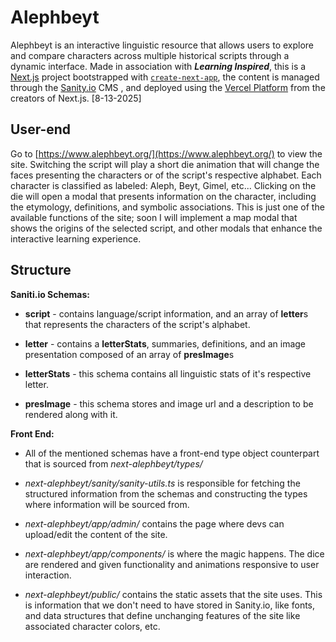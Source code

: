# Alephbeyt

Alephbeyt is an interactive linguistic resource that allows users to explore and compare characters across multiple historical scripts through a dynamic interface. Made in association with ***Learning Inspired***, this is a [Next.js](https://nextjs.org) project bootstrapped with [`create-next-app`](https://nextjs.org/docs/app/api-reference/cli/create-next-app), the content is managed through the [Sanity.io](https://www.sanity.io/) CMS , and deployed using the [Vercel Platform](https://vercel.com/new?utm_medium=default-template&filter=next.js&utm_source=create-next-app&utm_campaign=create-next-app-readme) from the creators of Next.js. [8-13-2025]

## User-end

Go to [https://www.alephbeyt.org/](https://www.alephbeyt.org/) to view the site. Switching the script will play a short die animation that will change the faces presenting the characters or of the script's respective alphabet. Each character is classified as labeled: Aleph, Beyt, Gimel, etc... Clicking on the die will open a modal that presents information on the character, including the etymology, definitions, and symbolic associations. This is just one of the available functions of the site; soon I will implement a map modal that shows the origins of the selected script, and other modals that enhance the interactive learning experience.

## Structure

**Saniti.io Schemas:**

- **script** - contains language/script information, and an array of **letter**s that represents the characters of the  script's alphabet.

- **letter** - contains a **letterStats**, summaries, definitions, and an image presentation composed of an array of **presImage**s

- **letterStats** - this schema contains all linguistic stats of it's respective letter.

- **presImage** - this schema stores and image url and a description to be rendered along with it.

**Front End:**

- All of the mentioned schemas have a front-end type object counterpart that is sourced from *next-alephbeyt/types/*

- *next-alephbeyt/sanity/sanity-utils.ts* is responsible for fetching the structured information from the schemas and constructing the types where information will be sourced from.

- *next-alephbeyt/app/admin/* contains the page where devs can upload/edit the content of the site. 

- *next-alephbeyt/app/components/* is where the magic happens. The dice are rendered and given functionality and animations responsive to user interaction.

- *next-alephbeyt/public/* contains the static assets that the site uses. This is information that we don't need to have stored in Sanity.io, like fonts, and data structures that define unchanging features of the site like associated character colors, etc.